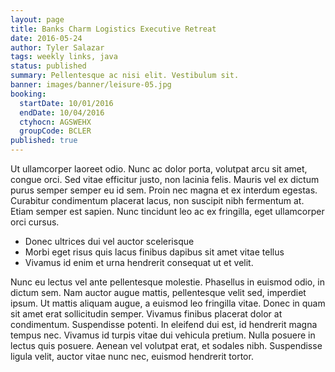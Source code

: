 ```yaml
---
layout: page
title: Banks Charm Logistics Executive Retreat
date: 2016-05-24
author: Tyler Salazar
tags: weekly links, java
status: published
summary: Pellentesque ac nisi elit. Vestibulum sit.
banner: images/banner/leisure-05.jpg
booking:
  startDate: 10/01/2016
  endDate: 10/04/2016
  ctyhocn: AGSWEHX
  groupCode: BCLER
published: true
---
```

Ut ullamcorper laoreet odio. Nunc ac dolor porta, volutpat arcu sit amet, congue orci. Sed vitae efficitur justo, non lacinia felis. Mauris vel ex dictum purus semper semper eu id sem. Proin nec magna et ex interdum egestas. Curabitur condimentum placerat lacus, non suscipit nibh fermentum at. Etiam semper est sapien. Nunc tincidunt leo ac ex fringilla, eget ullamcorper orci cursus.

* Donec ultrices dui vel auctor scelerisque
* Morbi eget risus quis lacus finibus dapibus sit amet vitae tellus
* Vivamus id enim et urna hendrerit consequat ut et velit.

Nunc eu lectus vel ante pellentesque molestie. Phasellus in euismod odio, in dictum sem. Nam auctor augue mattis, pellentesque velit sed, imperdiet ipsum. Ut mattis aliquam augue, a euismod leo fringilla vitae. Donec in quam sit amet erat sollicitudin semper. Vivamus finibus placerat dolor at condimentum. Suspendisse potenti. In eleifend dui est, id hendrerit magna tempus nec. Vivamus id turpis vitae dui vehicula pretium. Nulla posuere in lectus quis posuere. Aenean vel volutpat erat, et sodales nibh. Suspendisse ligula velit, auctor vitae nunc nec, euismod hendrerit tortor.
